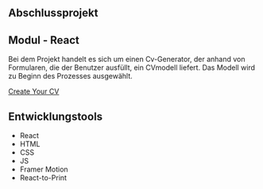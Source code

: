 ## Abschlussprojekt 
## Modul - React


Bei dem Projekt handelt es sich um einen Cv-Generator, der anhand von Formularen, die der Benutzer ausfüllt, ein  CVmodell liefert. 
Das Modell wird zu Beginn des Prozesses ausgewählt. 

<a href="https://github.com/Jackeline-Matos/Lebenslauf/tree/main/lebenslauf/projektFotos-Readme">
Create Your CV
</a>

## Entwicklungstools
* React
* HTML
* CSS
* JS
* Framer Motion
* React-to-Print
